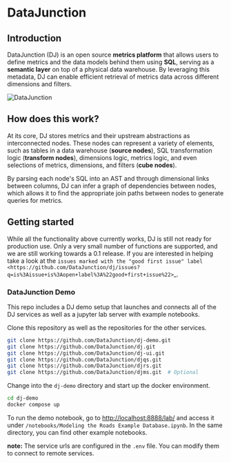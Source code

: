 # DataJunction

## Introduction

DataJunction (DJ) is an open source **metrics platform** that allows users to define
metrics and the data models behind them using **SQL**, serving as a **semantic layer**
on top of a physical data warehouse. By leveraging this metadata, DJ can enable efficient
retrieval of metrics data across different dimensions and filters.

![DataJunction](docs/static/datajunction-illustration.png)

## How does this work?

At its core, DJ stores metrics and their upstream abstractions as interconnected nodes.
These nodes can represent a variety of elements, such as tables in a data warehouse
(**source nodes**), SQL transformation logic (**transform nodes**), dimensions logic,
metrics logic, and even selections of metrics, dimensions, and filters (**cube nodes**).

By parsing each node's SQL into an AST and through dimensional links between columns,
DJ can infer a graph of dependencies between nodes, which allows it to find the
appropriate join paths between nodes to generate queries for metrics.

## Getting started

While all the functionality above currently works, DJ is still not ready for production use. Only a very small number of functions are supported, and we are still working towards a 0.1 release. If you are interested in helping take a look at the `issues marked with the "good first issue" label <https://github.com/DataJunction/dj/issues?q=is%3Aissue+is%3Aopen+label%3A%22good+first+issue%22>`_.

### DataJunction Demo

This repo includes a DJ demo setup that launches and connects all of the DJ services as well as a jupyter lab server with example notebooks.

Clone this repository as well as the repositories for the other services.

```sh
git clone https://github.com/DataJunction/dj-demo.git
git clone https://github.com/DataJunction/dj.git
git clone https://github.com/DataJunction/dj-ui.git
git clone https://github.com/DataJunction/djqs.git
git clone https://github.com/DataJunction/djrs.git
git clone https://github.com/DataJunction/djms.git  # Optional
```

Change into the `dj-demo` directory and start up the docker environment.

```sh
cd dj-demo
docker compose up
```

To run the demo notebook, go to [http://localhost:8888/lab/](http://localhost:8888/lab/) and access it under
`/notebooks/Modeling the Roads Example Database.ipynb`. In the same directory, you can find other example notebooks.

**note:** The service urls are configured in the `.env` file. You can modify them to connect to remote services.
